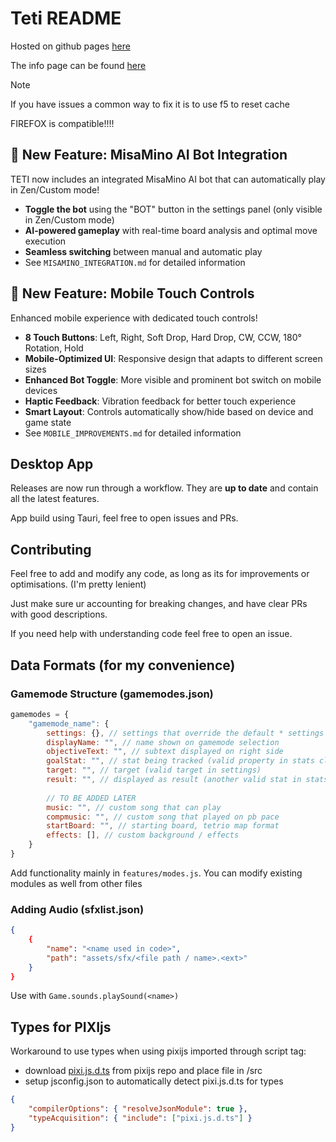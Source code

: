 # Teti README

Hosted on github pages [here](https://titanplayz100.github.io/teti/)

The info page can be found [here](https://titanplayz100.github.io/teti/info.html)

> [!NOTE]
> If you have issues a common way to fix it is to use f5 to reset cache

FIREFOX is compatible!!!!

## 🤖 New Feature: MisaMino AI Bot Integration

TETI now includes an integrated MisaMino AI bot that can automatically play in Zen/Custom mode! 

- **Toggle the bot** using the "BOT" button in the settings panel (only visible in Zen/Custom mode)
- **AI-powered gameplay** with real-time board analysis and optimal move execution
- **Seamless switching** between manual and automatic play
- See `MISAMINO_INTEGRATION.md` for detailed information

## 📱 New Feature: Mobile Touch Controls

Enhanced mobile experience with dedicated touch controls!

- **8 Touch Buttons**: Left, Right, Soft Drop, Hard Drop, CW, CCW, 180° Rotation, Hold
- **Mobile-Optimized UI**: Responsive design that adapts to different screen sizes
- **Enhanced Bot Toggle**: More visible and prominent bot switch on mobile devices
- **Haptic Feedback**: Vibration feedback for better touch experience
- **Smart Layout**: Controls automatically show/hide based on device and game state
- See `MOBILE_IMPROVEMENTS.md` for detailed information

## Desktop App
Releases are now run through a workflow. They are **up to date** and contain all the latest features.

App build using Tauri, feel free to open issues and PRs.

## Contributing
Feel free to add and modify any code, as long as its for improvements or optimisations. (I'm pretty lenient)

Just make sure ur accounting for breaking changes, and have clear PRs with good descriptions.

If you need help with understanding code feel free to open an issue.


## Data Formats (for my convenience)
### Gamemode Structure (gamemodes.json)
```js
gamemodes = {
    "gamemode_name": {
        settings: {}, // settings that override the default * settings
        displayName: "", // name shown on gamemode selection
        objectiveText: "", // subtext displayed on right side
        goalStat: "", // stat being tracked (valid property in stats class)
        target: "", // target (valid target in settings)
        result: "", // displayed as result (another valid stat in stats class)
        
        // TO BE ADDED LATER
        music: "", // custom song that can play 
        compmusic: "", // custom song that played on pb pace
        startBoard: "", // starting board, tetrio map format
        effects: [], // custom background / effects
    }
}
```

Add functionality mainly in `features/modes.js`.
You can modify existing modules as well from other files

### Adding Audio (sfxlist.json)
```json
{
    {
        "name": "<name used in code>",
        "path": "assets/sfx/<file path / name>.<ext>"
    }
}
```
Use with `Game.sounds.playSound(<name>)`


## Types for PIXIjs
Workaround to use types when using pixijs imported through script tag:
- download [pixi.js.d.ts](https://github.com/pixijs/pixijs/releases) from pixijs repo and place file in /src
- setup jsconfig.json to automatically detect pixi.js.d.ts for types

```json 
{
    "compilerOptions": { "resolveJsonModule": true },
    "typeAcquisition": { "include": ["pixi.js.d.ts"] }
}
```